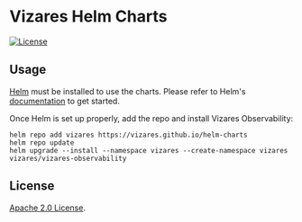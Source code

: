 # Vizares Helm Charts

[![License](https://img.shields.io/badge/License-Apache%202.0-blue.svg)](https://opensource.org/licenses/Apache-2.0)

## Usage

[Helm](https://helm.sh) must be installed to use the charts.
Please refer to Helm's [documentation](https://helm.sh/docs/) to get started.

Once Helm is set up properly, add the repo and install Vizares Observability:

```console
helm repo add vizares https://vizares.github.io/helm-charts
helm repo update
helm upgrade --install --namespace vizares --create-namespace vizares vizares/vizares-observability
```

## License

[Apache 2.0 License](https://github.com/vizares/helm-charts/blob/main/LICENSE).
